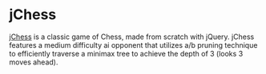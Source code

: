 # jChess

[jChess](http://www.timkwak.com/jChess) is a classic game of Chess, made from scratch with jQuery. jChess features a medium difficulty ai opponent that utilizes a/b pruning technique to efficiently traverse a minimax tree to achieve the depth of 3 (looks 3 moves ahead).

